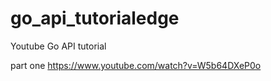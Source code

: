 # go_api_tutorialedge
Youtube Go API tutorial

part one https://www.youtube.com/watch?v=W5b64DXeP0o

